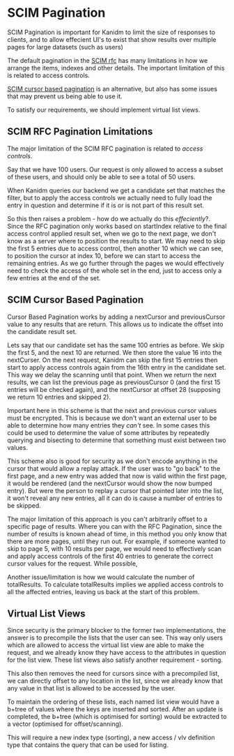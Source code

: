# SCIM Pagination

SCIM Pagination is important for Kanidm to limit the size of responses to clients, and to allow
effecient UI's to exist that show results over multiple pages for large datasets (such as users)

The default pagination in the [SCIM rfc](https://www.rfc-editor.org/rfc/rfc7644#section-3.4.2.4)
has many limitations in how we arrange the items, indexes and other details. The important limitation
of this is related to access controls.

[SCIM cursor based pagination](https://datatracker.ietf.org/doc/draft-ietf-scim-cursor-pagination/) is
an alternative, but also has some issues that may prevent us being able to use it.

To satisfy our requirements, we should implement virtual list views.

## SCIM RFC Pagination Limitations

The major limitation of the SCIM RFC pagination is related to *access controls*.

Say that we have 100 users. Our request is only allowed to access a subset of these users, and should
only be able to see a total of 50 users.

When Kanidm queries our backend we get a candidate set that matches the filter, but to apply the access
controls we actually need to fully load the entry in question and determine if it is or is not part
of this result set.

So this then raises a problem - how do we actually do this *effeciently*?. Since the RFC pagination
only works based on startIndex relative to the final access control applied result set, when we go
to the next page, we don't know as a server where to position the results to start.
We may need to skip the first 5 entries due to access control, then another 10 which we can see, to
position the cursor at index 10, before we can start to access the remaining entries. As we go further through
the pages we would effectively need to check the access of the whole set in the end, just to access
only a few entries at the end of the set.

## SCIM Cursor Based Pagination

Cursor Based Pagination works by adding a nextCursor and previousCursor value to any results that
are return. This allows us to indicate the offset into the candidate result set.

Lets say that our candidate set has the same 100 entries as before. We skip the first 5, and the next
10 are returned. We then store the value 16 into the nextCurser. On the next request, Kanidm can skip
the first 15 entries then start to apply access controls again from the 16th entry in the candidate
set. This way we delay the scanning until that point. When we return the next results, we can list the
previous page as previousCursor 0 (and the first 15 entries will be checked again), and the nextCursor
at offset 28 (supposing we return 10 entries and skipped 2).

Important here in this scheme is that the next and previous cursor values must be encrypted. This is
because we don't want an external user to be able to determine how many entries they *can't* see. In some
cases this could be used to determine the value of some attributes by repeatedly querying and bisecting to
determine that something must exist between two values.

This scheme also is good for security as we don't encode anything in the cursor that would allow a
replay attack. If the user was to "go back" to the first page, and a new entry was added that now
is valid within the first page, it would be rendered (and the nextCursor would show the now bumped
entry). But were the person to replay a cursor that pointed later into the list, it won't reveal
any new entries, all it can do is cause a number of entries to be skipped.

The major limitation of this approach is you can't arbitrarily offset to a specific page of results.
Where you can with the RFC Pagination, since the number of results is known ahead of time, in this
method you only know that there are more pages, until they run out. For example, if someone wanted
to skip to page 5, with 10 results per page, we would need to effectively scan and apply access controls
of the first 40 entries to generate the correct cursor values for the request. While possible,

Another issue/limitation is how we would calculate the number of totalResults. To calculate
totalResults implies we applied access controls to all the affected entries, leaving us back at the start
of this problem.

## Virtual List Views

Since security is the primary blocker to the former two implementations, the answer is to precompile the lists
that the user can see. This way only users which are allowed to access the virtual list view are able to
make the request, and we already know they have access to the attributes in question for the list view. These
list views also satisfy another requirement - sorting.

This also then removes the need for cursors since with a precompiled list, we can directly offset to any
location in the list, since we already know that any value in that list is allowed to be accessed by the
user.

To maintain the ordering of these lists, each named list view would have a b+tree of values where the
keys are inserted and sorted. After an update is completed, the b+tree (which is optimised for sorting)
would be extracted to a vector (optimised for offset/scanning).

This will require a new index type (sorting), a new access / vlv definition type that contains the
query that can be used for listing.











